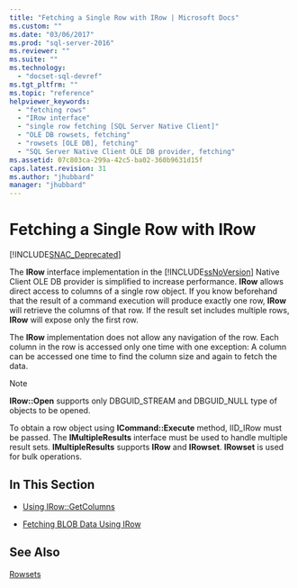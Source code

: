 ```yaml
---
title: "Fetching a Single Row with IRow | Microsoft Docs"
ms.custom: ""
ms.date: "03/06/2017"
ms.prod: "sql-server-2016"
ms.reviewer: ""
ms.suite: ""
ms.technology: 
  - "docset-sql-devref"
ms.tgt_pltfrm: ""
ms.topic: "reference"
helpviewer_keywords: 
  - "fetching rows"
  - "IRow interface"
  - "single row fetching [SQL Server Native Client]"
  - "OLE DB rowsets, fetching"
  - "rowsets [OLE DB], fetching"
  - "SQL Server Native Client OLE DB provider, fetching"
ms.assetid: 07c803ca-299a-42c5-ba02-360b9631d15f
caps.latest.revision: 31
ms.author: "jhubbard"
manager: "jhubbard"
---
```

# Fetching a Single Row with IRow
[!INCLUDE[SNAC_Deprecated](../../relational-databases/extended-stored-procedures-reference/includes/snac-deprecated.md)]

  The **IRow** interface implementation in the [!INCLUDE[ssNoVersion](../../advanced-analytics/r-services/includes/ssnoversion-md.md)] Native Client OLE DB provider is simplified to increase performance. **IRow** allows direct access to columns of a single row object. If you know beforehand that the result of a command execution will produce exactly one row, **IRow** will retrieve the columns of that row. If the result set includes multiple rows, **IRow** will expose only the first row.  
  
 The **IRow** implementation does not allow any navigation of the row. Each column in the row is accessed only one time with one exception: A column can be accessed one time to find the column size and again to fetch the data.  
  
> [!NOTE]  
>  **IRow::Open** supports only DBGUID_STREAM and DBGUID_NULL type of objects to be opened.  
  
 To obtain a row object using **ICommand::Execute** method, IID_IRow must be passed. The **IMultipleResults** interface must be used to handle multiple result sets. **IMultipleResults** supports **IRow** and **IRowset**. **IRowset** is used for bulk operations.  
  
## In This Section  
  
-   [Using IRow::GetColumns](../../relational-databases/native-client-ole-db-rowsets/using-irow-getcolumns.md)  
  
-   [Fetching BLOB Data Using IRow](http://msdn.microsoft.com/en-US/library/ms131399(SQL.130).aspx)  
  
## See Also  
 [Rowsets](../../relational-databases/native-client-ole-db-rowsets/rowsets.md)  
  
  